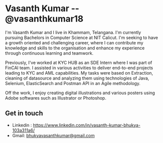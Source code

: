 # Vasanth Kumar -- @vasanthkumar18

I'm Vasanth Kumar and I live in Khammam, Telangana. I'm currently pursuing Bachelors in Computer Science at NIT Calicut. I'm seeking to have a growth oriented and challenging career, where I can contribute my knowledge and skills to the organisation and enhance my experience through continuous learning and teamwork.

Previously, I've worked at KYC HUB as an SDE Intern where I was part of FinCAI team. I assisted in various activities to deliver end-to-end projects leading to KYC and AML capabilities. My tasks were based on Extraction, cleaning of datasource and analyzing them using technologies of Java, Selenium, ElasticSearch and Postman API in an Agile methodology. 

Off the work, I enjoy creating digital illustrations and various posters using Adobe softwares such as Illustrator or Photoshop. 


## Get in touch 
* Linkedin : https://www.linkedin.com/in/vasanth-kumar-bhukya-103a311a6/
* Gmail: bhukyavasanthkumar@gmail.com
